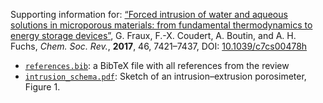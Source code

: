 Supporting information for: [“Forced intrusion of water and aqueous solutions in microporous materials: from fundamental thermodynamics to energy storage devices”](https://doi.org/10.1039/c7cs00478h), G. Fraux, F.-X. Coudert, A. Boutin, and A. H. Fuchs, _Chem. Soc. Rev._, **2017**, 46, 7421–7437, DOI: [10.1039/c7cs00478h](https://doi.org/10.1039/c7cs00478h)

- [`references.bib`](references.bib): a BibTeX file with all references from the review
- [`intrusion_schema.pdf`](intrusion_schema.pdf): Sketch of an intrusion–extrusion porosimeter, Figure 1.
